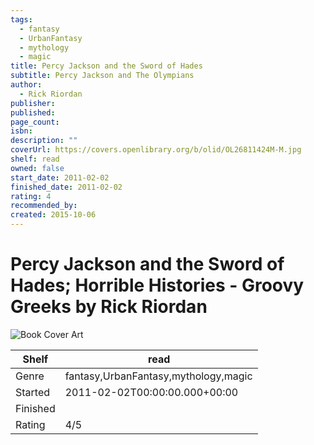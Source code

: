 ```yaml
---
tags:
  - fantasy
  - UrbanFantasy
  - mythology
  - magic
title: Percy Jackson and the Sword of Hades
subtitle: Percy Jackson and The Olympians
author:
  - Rick Riordan
publisher: 
published: 
page_count: 
isbn: 
description: ""
coverUrl: https://covers.openlibrary.org/b/olid/OL26811424M-M.jpg
shelf: read
owned: false
start_date: 2011-02-02
finished_date: 2011-02-02
rating: 4
recommended_by: 
created: 2015-10-06
---
```


# Percy Jackson and the Sword of Hades; Horrible Histories - Groovy Greeks by Rick Riordan

![Book Cover Art](https://covers.openlibrary.org/b/olid/OL26811424M-M.jpg)

| Shelf | read |
| --- | --- |
| Genre | fantasy,UrbanFantasy,mythology,magic |
| Started | 2011-02-02T00:00:00.000+00:00 |
| Finished |  |
| Rating | 4/5 |

